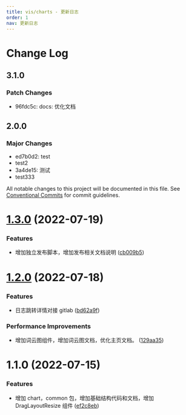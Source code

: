```yaml
---
title: vis/charts - 更新日志
order: 1
nav: 更新日志
---
```


# Change Log

## 3.1.0

### Patch Changes

- 96fdc5c: docs: 优化文档

## 2.0.0

### Major Changes

- ed7b0d2: test
- test2
- 3a4de15: 测试
- test333

All notable changes to this project will be documented in this file. See [Conventional Commits](https://conventionalcommits.org) for commit guidelines.

# [1.3.0](http://10.28.184.132/ssa-vis/vis-components/Index/compare/@vis/charts@1.2.0...@vis/charts@1.3.0) (2022-07-19)

### Features

- 增加独立发布脚本，增加发布相关文档说明 ([cb009b5](http://10.28.184.132/ssa-vis/vis-components/Index/commits/cb009b5bc5837dedab851d9d38dae1b046a406c5))

# [1.2.0](http://10.28.184.132/ssa-vis/vis-components/Index/compare/@vis/charts@1.1.0...@vis/charts@1.2.0) (2022-07-18)

### Features

- 日志跳转详情对接 gitlab ([bd62a9f](http://10.28.184.132/ssa-vis/vis-components/Index/commits/bd62a9f6fba5b5aab7704236c06a3663ae84e16a))

### Performance Improvements

- 增加词云图组件，增加词云图文档，优化主页文档。 ([129aa35](http://10.28.184.132/ssa-vis/vis-components/Index/commits/129aa3546ac4a7c114aec3fecfd4626ef1adacec))

# 1.1.0 (2022-07-15)

### Features

- 增加 chart，common 包，增加基础结构代码和文档，增加 DragLayoutResize 组件 ([ef2c8eb](http://10.28.184.132:4837/-/web/detail/@vis/components/commits/ef2c8eb2613650fa23ae38b340d882ace57fe14e))
